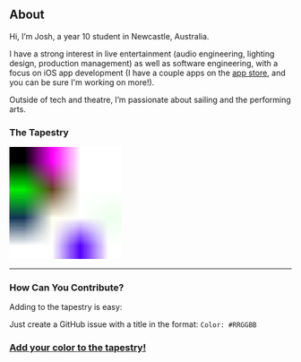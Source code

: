## About
Hi, I’m Josh, a year 10 student in Newcastle, Australia.

I have a strong interest in live entertainment (audio
engineering, lighting design, production management) as well as software engineering,
with a focus on iOS app development (I have a couple apps on the [app store](https://apps.apple.com/developer/louise-kiernan/id1811714901), and you can be sure I'm working on more!).

Outside of tech and theatre, I’m passionate about sailing and the performing arts.

### **The Tapestry**

<img src="tapestry.png" alt="Our tapestry" title="This is the tapestry." width="200">

---

### **How Can You Contribute?**
Adding to the tapestry is easy:

   Just create a GitHub issue with a title in the format: `Color: #RRGGBB`  


### [Add your color to the tapestry!](https://github.com/The-Wolfson/The-Wolfson/issues/new?title=Color%3A+%23)


<!-- Feel free to fork this project or suggest new features in the [Discussions](https://github.com/The-Wolfson/The-Wolfson/discussions). --!>

